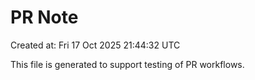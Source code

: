 # PR Note

Created at: Fri 17 Oct 2025 21:44:32 UTC

This file is generated to support testing of PR workflows.
